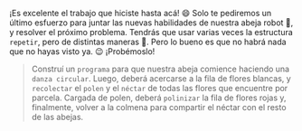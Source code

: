 <gs-attire attire-url="https://raw.githubusercontent.com/MumukiProject/mumuki-guia-gobstones-practica-repeticion-simple-kids/master/assets/attires/config.json"> </gs-attire> <gs-toolbox toolbox-url="https://raw.githubusercontent.com/MumukiProject/mumuki-guia-gobstones-practica-repeticion-simple-kids/master/assets/toolbox_1566424700623.xml"></gs-toolbox>

¡Es excelente el trabajo que hiciste hasta acá! :smile: Solo te pediremos un último esfuerzo para juntar las nuevas habilidades de nuestra abeja robot :honeybee:, y resolver el próximo problema. Tendrás que usar varias veces la estructura `repetir`, pero de distintas maneras :grimacing:. Pero lo bueno es que no habrá nada que no hayas visto ya. :wink: ¡Probémoslo!

> Construí un `programa` para que nuestra abeja comience haciendo una `danza circular`. Luego, deberá acercarse a la fila de flores blancas, y `recolectar` el `polen` y el `néctar` de todas las flores que encuentre por parcela. Cargada de polen, deberá `polinizar` la fila de flores rojas y, finalmente, volver a la colmena para compartir el néctar con el resto de las abejas.